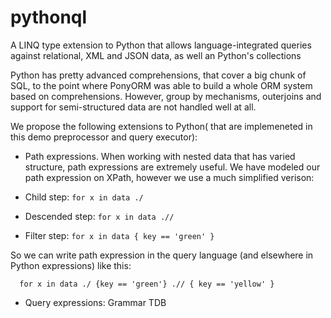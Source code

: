 # pythonql
A LINQ type extension to Python that allows language-integrated queries against relational, XML and JSON data, as well an Python's collections


Python has pretty advanced comprehensions, that cover a big chunk of SQL, to the point where PonyORM was able to build a whole ORM system based on comprehensions. However, group by mechanisms, outerjoins and support for semi-structured data are not handled well at all.


We propose the following extensions to Python( that are implemeneted in this demo preprocessor and query executor):

 - Path expressions. When working with nested data that has varied structure, path expressions are extremely useful. We have modeled our path expression on XPath, however we use a much simplified verison:

  - Child step:  ```for x in data ./``` 
  - Descended step: ```for x in data .//```
  - Filter step: ```for x in data { key == 'green' }```

So we can write path expression in the query language (and elsewhere in Python expressions) like this:
```
  for x in data ./ {key == 'green'} .// { key == 'yellow' }
```

 - Query expressions:
Grammar TDB
